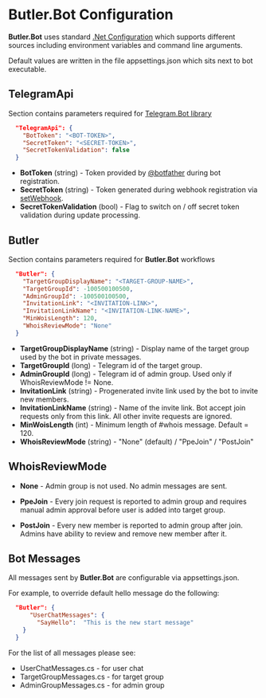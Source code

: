 # Butler.Bot Configuration

**Butler.Bot** uses standard [.Net Configuration](https://learn.microsoft.com/en-us/dotnet/core/extensions/configuration) which supports different sources including environment variables and command line arguments.

Default values are written in the file appsettings.json which sits next to bot executable.


## TelegramApi

Section contains parameters required for [Telegram.Bot library](https://github.com/TelegramBots/Telegram.Bot)

```json
  "TelegramApi": {
    "BotToken": "<BOT-TOKEN>",
    "SecretToken": "<SECRET-TOKEN>",
    "SecretTokenValidation": false
  }
```

* **BotToken** (string) - Token provided by [@botfather](https://t.me/botfather) during bot registration.
* **SecretToken** (string) - Token generated during webhook registration via [setWebhook](https://core.telegram.org/bots/api#setwebhook).
* **SecretTokenValidation** (bool) - Flag to switch on / off secret token validation during update processing.

## Butler

Section contains parameters required for **Butler.Bot** workflows

```json
  "Butler": {
    "TargetGroupDisplayName": "<TARGET-GROUP-NAME>",
    "TargetGroupId": -100500100500,
    "AdminGroupId": -100500100500,
    "InvitationLink": "<INVITATION-LINK>",
    "InvitationLinkName": "<INVITATION-LINK-NAME>",
    "MinWoisLength": 120,
    "WhoisReviewMode": "None"
  }
```

* **TargetGroupDisplayName** (string) - Display name of the target group used by the bot in private messages.
* **TargetGroupId** (long) - Telegram id of the target group.
* **AdminGroupId** (long) - Telegram id of admin group. Used only if WhoisReviewMode != None.
* **InvitationLink** (string) - Progenerated invite link used by the bot to invite new members.
* **InvitationLinkName** (string) - Name of the invite link. Bot accept join requests only from this link. All other invite requests are ignored.
* **MinWoisLength** (int) - Minimum length of #whois message. Default = 120.
* **WhoisReviewMode** (string) - "None" (default) / "PpeJoin" / "PostJoin"

## WhoisReviewMode

* **None** - Admin group is not used. No admin messages are sent.

* **PpeJoin** - Every join request is reported to admin group and requires manual admin approval before user is added into target group.

* **PostJoin** - Every new member is reported to admin group after join. Admins have ability to review and remove new member after it.

## Bot Messages

All messages sent by **Butler.Bot** are configurable via appsettings.json.

For example, to override default hello message do the following:

```json
  "Butler": {
      "UserChatMessages": {
        "SayHello":  "This is the new start message"
    }
  }
```

For the list of all messages please see:
* UserChatMessages.cs - for user chat
* TargetGroupMessages.cs - for target group
* AdminGroupMessages.cs - for admin group


